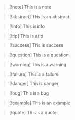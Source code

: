 > [!note] This is a note

> [!abstract] This is an abstract

> [!info] This is info

> [!tip] This is a tip

> [!success] This is success

> [!question] This is a question

> [!warning] This is a warning

> [!failure] This is a failure

> [!danger] This is danger

> [!bug] This is a bug

> [!example] This is an example

> [!quote] This is a quote

